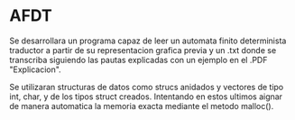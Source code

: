# AFDT
Se desarrollara un programa capaz de leer un automata finito determinista traductor a partir de su representacion grafica previa y un .txt donde se transcriba siguiendo las pautas explicadas con un ejemplo en el .PDF "Explicacion".

Se utilizaran structuras de datos como strucs anidados y vectores de tipo int, char, y de los tipos struct creados. Intentando en estos ultimos aignar de manera automatica la memoria exacta mediante el metodo malloc().
